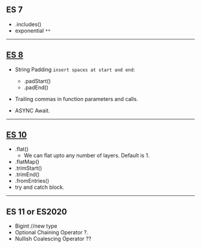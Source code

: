  ## ES 7
   * .includes()
   * exponential `**`

<hr/>

## <a href="https://www.w3schools.io/javascript/es8-features-tutorials/">ES 8</a>
  * String Padding `insert spaces at start and end`:
     * .padStart()
     * .padEnd()
     
  * Trailing commas in function parameters and calls.
  * ASYNC Await.

<hr/>

## <a href="https://www.w3schools.io/javascript/es10-features/">ES 10</a>
  * .flat()
     * We can flat upto any number of layers. Default is 1.
  * .flatMap()
  * .trimStart()
  * .trimEnd()
  * .fromEntries()
  * try and catch block.

<hr/>

## ES 11 or ES2020
  * Bigint //new type
  * Optional Chaining Operator ?.
  * Nullish Coalescing Operator ??
